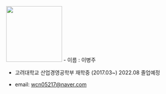
<img src="https://user-images.githubusercontent.com/56988312/195076933-355025fc-e52f-4a3f-9a87-0a175ae4ba47.JPG"  width="150">
- 이름 : 이병주 

- 고려대학교 산업경영공학부 재학중 (2017.03~)  2022.08 졸업예정


- email: wcn05217@naver.com

<!---
ghghgj/ghghgj is a ✨ special ✨ repository because its `README.md` (this file) appears on your GitHub profile.
You can click the Preview link to take a look at your changes.
--->
